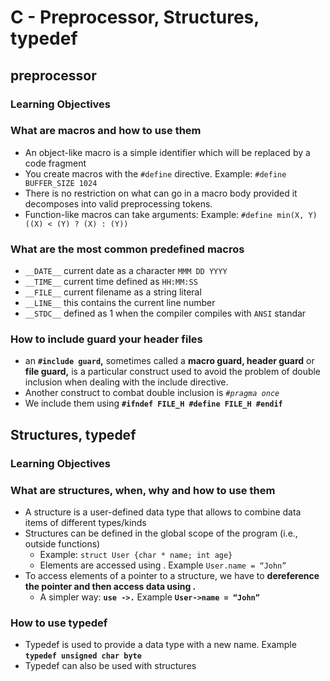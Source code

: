 # C - Preprocessor, Structures, typedef

## preprocessor

### **Learning Objectives**

### What are macros and how to use them
- An object-like macro is a simple identifier which will be replaced by a code fragment
- You create macros with the `#define` directive. Example: `#define BUFFER_SIZE 1024`
- There is no restriction on what can go in a macro body provided it decomposes into valid preprocessing tokens.
- Function-like macros can take arguments: Example: `#define min(X, Y)  ((X) < (Y) ? (X) : (Y))`

### What are the most common predefined macros
- `__DATE__`	current date as a character `MMM DD YYYY`
- `__TIME__`	current time defined as `HH:MM:SS`
- `__FILE__`	current filename as a string literal
- `__LINE__`	this contains the current line number
- `__STDC__`	defined as 1 when the compiler compiles with `ANSI` standar

### How to include guard your header files
- an **`#include guard`,** sometimes called a **macro guard, header guard** or **file guard,** is a particular construct used to avoid the problem of double inclusion when dealing with the include directive.
- Another construct to combat double inclusion is _`#pragma once`_
- We include them using **`#ifndef FILE_H #define FILE_H #endif`**


## Structures, typedef

### **Learning Objectives**

### What are structures, when, why and how to use them
- A structure is a user-defined data type that allows to combine data items of different types/kinds
- Structures can be defined in the global scope of the program (i.e., outside functions)
	- Example: `struct User {char * name; int age}`
	- Elements are accessed using . Example `User.name = “John”`
- To access elements of a pointer to a structure, we have to **dereference the pointer and then access data using .**
	- A simpler way: **`use ->.`** Example **`User->name = “John”`**

### How to use typedef
- Typedef is used to provide a data type with a new name. Example **`typedef unsigned char byte`**
- Typedef can also be used with structures
